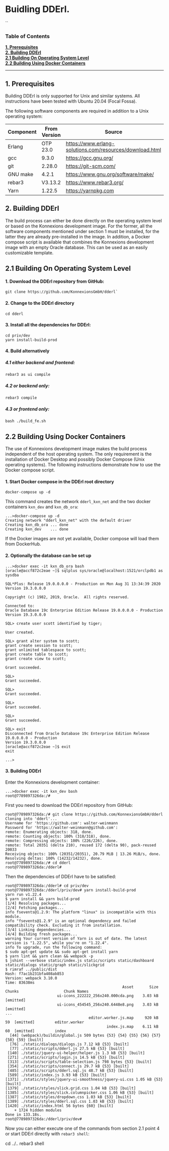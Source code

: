 Buidling DDErl.
=====
``
### Table of Contents

**[1. Prerequisites](#prerequisites)**<br>
**[2. Building DDErl](#buildinf_dderl)**<br>
**[2.1 Building On Operating System Level](#building_on_operating_system_level)**<br>
**[2.2 Building Using Docker Containers](#building_using_docker_containers)**<br>

----

## <a name="prerequisites"></a> 1. Prerequisites

Building DDErl is only supported for Unix and similar systems.
All instructions have been tested with Ubuntu 20.04 (Focal Fossa). 

The following software components are required in addition to a Unix operating system:

| Component | From Version  | Source                                                   |
| --------- | ------------- | -------------------------------------------------------- |
| Erlang    | OTP 23.0      | https://www.erlang-solutions.com/resources/download.html |
| gcc       | 9.3.0         | https://gcc.gnu.org/                                     |
| git       | 2.28.0        | https://git-scm.com/                                     | 
| GNU make  | 4.2.1         | https://www.gnu.org/software/make/                       |
| rebar3    | V3.13.2       | https://www.rebar3.org/                                  |
| Yarn      | 1.22.5        | https://yarnpkg.com                                      |

## <a name="buildinf_dderl"></a> 2. Building DDErl

The build process can either be done directly on the operating system level or based on the Konnexions development image.
For the former, all the software components mentioned under section 1 must be installed, for the latter they are already pre-installed in the image.
In addition, a Docker compose script is available that combines the Konnexions development image with an empty Oracle database. 
This can be used as an easily customizable template.

## <a name="building_on_operating_system_level"></a> 2.1 Building On Operating System Level

#### 1. Download the DDErl repository from GitHub:

    git clone https://github.com/KonnexionsGmbH/dderl`

#### 2. Change to the DDErl directory

    cd dderl

#### 3. Install all the dependencies for DDErl:

    cd priv/dev
    yarn install-build-prod

#### 4. Build alternatively

##### 4.1 either backend and frontend:

    rebar3 as ui compile

##### 4.2 or backend only:

    rebar3 compile

##### 4.3 or frontend only:

    bash ./build_fe.sh

## <a name="building_using_docker_containers"></a> 2.2 Building Using Docker Containers

The use of Konnexions development image makes the build process independent of the host operating system.
The only requirement is the installation of Docker Desktop and possibly Docker Compose (Unix operating systems).
The following instructions demonstrate how to use the Docker compose script. 

#### 1. Start Docker compose in the DDErl root directory

    docker-compose up -d
    
This command creates the network `dderl_kxn_net` and the two docker containers `kxn_dev` and `kxn_db_ora`:

    ...>docker-compose up -d
    Creating network "dderl_kxn_net" with the default driver
    Creating kxn_db_ora ... done
    Creating kxn_dev    ... done

If the Docker images are not yet available, Docker compose will load them from DockerHub.
     
#### 2. Optionally the database can be set up

    ...>docker exec -it kxn_db_ora bash
    [oracle@accf872c2eae ~]$ sqlplus sys/oracle@localhost:1521/orclpdb1 as sysdba
    
    SQL*Plus: Release 19.0.0.0.0 - Production on Mon Aug 31 13:34:39 2020
    Version 19.3.0.0.0
    
    Copyright (c) 1982, 2019, Oracle.  All rights reserved.
        
    Connected to:
    Oracle Database 19c Enterprise Edition Release 19.0.0.0.0 - Production
    Version 19.3.0.0.0
    
    SQL> create user scott identified by tiger;
    
    User created.
    
    SQL> grant alter system to scott;
    grant create session to scott;
    grant unlimited tablespace to scott;
    grant create table to scott;
    grant create view to scott;
    
    Grant succeeded.
    
    SQL>
    Grant succeeded.
    
    SQL>
    Grant succeeded.
    
    SQL>
    Grant succeeded.
    
    SQL>
    Grant succeeded.
    
    SQL> exit
    Disconnected from Oracle Database 19c Enterprise Edition Release 19.0.0.0.0 - Production
    Version 19.3.0.0.0
    [oracle@accf872c2eae ~]$ exit
    exit
    
    ...>    

#### 3. Building DDErl

Enter the Konnexions development container:

    ...>docker exec -it kxn_dev bash
    root@7789897326da:/#    

First you need to download the DDErl repository from GitHub:

    root@7789897326da:/# git clone https://github.com/KonnexionsGmbH/dderl
    Cloning into 'dderl'...
    Username for 'https://github.com': walter-weinmann
    Password for 'https://walter-weinmann@github.com':
    remote: Enumerating objects: 318, done.
    remote: Counting objects: 100% (318/318), done.
    remote: Compressing objects: 100% (226/226), done.
    remote: Total 20351 (delta 210), reused 172 (delta 90), pack-reused 20033
    Receiving objects: 100% (20351/20351), 20.79 MiB | 13.26 MiB/s, done.
    Resolving deltas: 100% (14232/14232), done.
    root@7789897326da:/# cd dderl
    root@7789897326da:/dderl#

Then the dependencies of DDErl have to be satisfied:

    root@7789897326da:/dderl# cd priv/dev
    root@7789897326da:/dderl/priv/dev# yarn install-build-prod
    yarn run v1.22.4
    $ yarn install && yarn build-prod
    [1/4] Resolving packages...
    [2/4] Fetching packages...
    info fsevents@1.2.9: The platform "linux" is incompatible with this module.
    info "fsevents@1.2.9" is an optional dependency and failed compatibility check. Excluding it from installation.
    [3/4] Linking dependencies...
    [4/4] Building fresh packages...
    warning Your current version of Yarn is out of date. The latest version is "1.22.5", while you're on "1.22.4".
    info To upgrade, run the following command:
    $ sudo apt-get update && sudo apt-get install yarn
    $ yarn lint && yarn clean && webpack -p
    $ jshint --verbose static/index.js static/scripts static/dashboard static/dialogs static/graph static/slickgrid
    $ rimraf ../public/dist
    Hash: f7ac1b231bfa408ab853
    Version: webpack 3.10.0
    Time: 83638ms
                                                        Asset       Size  Chunks                    Chunk Names
                           ui-icons_222222_256x240.000cda.png    3.03 kB          [emitted]
                           ui-icons_454545_256x240.6448e8.png    3.03 kB          [emitted]
    ...                    
                                         editor.worker.js.map     920 kB      59  [emitted]         editor.worker
                                                 index.js.map    6.11 kB      60  [emitted]         index
      [44] (webpack)/buildin/global.js 509 bytes {53} {54} {55} {56} {57} {58} {59} [built]
      [76] ./static/dialogs/dialogs.js 7.12 kB {53} [built]
      [77] ./static/scripts/dderl.js 27.5 kB {53} [built]
     [140] ./static/jquery-ui-helper/helper.js 1.3 kB {53} [built]
     [271] ./static/scripts/login.js 14.5 kB {53} [built]
     [313] ./static/scripts/table-selection.js 798 bytes {53} [built]
     [354] ./static/scripts/connect.js 29.7 kB {53} [built]
     [485] ./static/scripts/dderl.sql.js 48.7 kB {53} [built]
     [589] ./static/index.js 3.93 kB {53} [built]
    [1371] ./static/styles/jquery-ui-smoothness/jquery-ui.css 1.05 kB {53} [built]
    [1379] ./static/styles/slick.grid.css 1.04 kB {53} [built]
    [1385] ./static/styles/slick.columnpicker.css 1.06 kB {53} [built]
    [1387] ./static/styles/dropdown.css 1.03 kB {53} [built]
    [1389] ./static/styles/dderl.sql.css 1.03 kB {53} [built]
    [1420] ./static/index.html 56 bytes {60} [built]
        + 1724 hidden modules
    Done in 133.18s.
    root@7789897326da:/dderl/priv/dev#

Now you can either execute one of the commands from section 2.1 point 4 or start DDErl directly with `rebar3 shell`:

cd ../..
rebar3 shell
